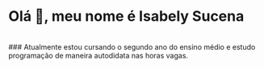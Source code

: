  # Olá 👋, meu nome é Isabely Sucena
<br>
 ### Atualmente estou cursando o segundo ano do ensino médio e estudo programação de maneira autodidata nas horas vagas.
